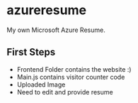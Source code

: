 # azureresume
My own Microsoft Azure Resume.

## First Steps

- Frontend Folder contains the website :) 
- Main.js contains visitor counter code
- Uploaded Image
- Need to edit and provide resume	
